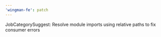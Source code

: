 ```yaml
---
'wingman-fe': patch
---
```


JobCategorySuggest: Resolve module imports using relative paths to fix consumer errors
